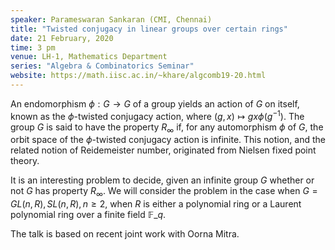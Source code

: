 ```yaml
---
speaker: Parameswaran Sankaran (CMI, Chennai)
title: "Twisted conjugacy in linear groups over certain rings"
date: 21 February, 2020
time: 3 pm
venue: LH-1, Mathematics Department
series: "Algebra & Combinatorics Seminar"
website: https://math.iisc.ac.in/~khare/algcomb19-20.html
---
```


An endomorphism $\phi: G\to G$ of a group yields an action of $G$ on
itself, known as the $\phi$-twisted conjugacy action, where $(g,x)\mapsto
gx\phi(g^{-1})$. The group $G$ is said to have the property $R_\infty$
if, for any automorphism $\phi$ of $G$, the orbit space of the
$\phi$-twisted conjugacy action is infinite. This notion, and the related
notion of Reidemeister number, originated from Nielsen fixed point
theory.

It is an interesting problem to decide, given an infinite group $G$
whether or not $G$ has property $R_\infty$.  We will consider the problem
in the case when $G=GL(n,R), SL(n,R), n\ge 2$, when $R$ is either a
polynomial ring or a Laurent polynomial ring over a finite field
$\mathbb{F}\_q$.

The talk is based on recent joint work with Oorna Mitra.
